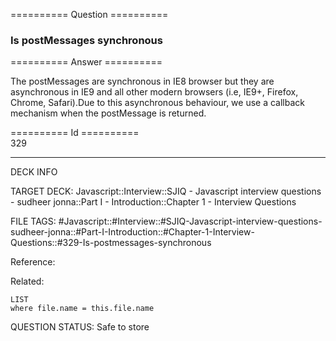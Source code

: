 ========== Question ==========  

### Is postMessages synchronous  

========== Answer ==========  

The postMessages are synchronous in IE8 browser but they are asynchronous in IE9
and all other modern browsers (i.e, IE9+, Firefox, Chrome, Safari).Due to this
asynchronous behaviour, we use a callback mechanism when the postMessage is
returned.

========== Id ==========  
329

---

DECK INFO

TARGET DECK: Javascript::Interview::SJIQ - Javascript interview questions - sudheer jonna::Part I - Introduction::Chapter 1 - Interview Questions

FILE TAGS: #Javascript::#Interview::#SJIQ-Javascript-interview-questions-sudheer-jonna::#Part-I-Introduction::#Chapter-1-Interview-Questions::#329-Is-postmessages-synchronous

Reference:

Related:

```dataview
LIST
where file.name = this.file.name
```

QUESTION STATUS: Safe to store
